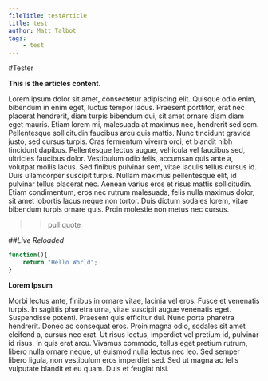 ```yaml
---
fileTitle: testArticle
title: test
author: Matt Talbot
tags:
    - test
---
```


#Tester

**This is the articles content.**

Lorem ipsum dolor sit amet, consectetur adipiscing elit. Quisque odio enim, bibendum in enim eget, luctus tempor lacus. Praesent porttitor, erat nec placerat hendrerit, diam turpis bibendum dui, sit amet ornare diam diam eget mauris. Etiam lorem mi, malesuada at maximus nec, hendrerit sed sem. Pellentesque sollicitudin faucibus arcu quis mattis. Nunc tincidunt gravida justo, sed cursus turpis. Cras fermentum viverra orci, et blandit nibh tincidunt dapibus. Pellentesque lectus augue, vehicula vel faucibus sed, ultricies faucibus dolor. Vestibulum odio felis, accumsan quis ante a, volutpat mollis lacus. Sed finibus pulvinar sem, vitae iaculis tellus cursus id. Duis ullamcorper suscipit turpis. Nullam maximus pellentesque elit, id pulvinar tellus placerat nec. Aenean varius eros et risus mattis sollicitudin. Etiam condimentum, eros nec rutrum malesuada, felis nulla maximus dolor, sit amet lobortis lacus neque non tortor. Duis dictum sodales lorem, vitae bibendum turpis ornare quis. Proin molestie non metus nec cursus.

>> pull quote

##*Live Reloaded*

```javascript
function(){
    return "Hello World";
}
```

<!--more-->

**Lorem Ipsum**

Morbi lectus ante, finibus in ornare vitae, lacinia vel eros. Fusce et venenatis turpis. In sagittis pharetra urna, vitae suscipit augue venenatis eget. Suspendisse potenti. Praesent quis efficitur dui. Nunc porta pharetra hendrerit. Donec ac consequat eros. Proin magna odio, sodales sit amet eleifend a, cursus nec erat. Ut risus lectus, imperdiet vel pretium id, pulvinar id risus. In quis erat arcu. Vivamus commodo, tellus eget pretium rutrum, libero nulla ornare neque, ut euismod nulla lectus nec leo. Sed semper libero ligula, non vestibulum eros imperdiet sed. Sed ut magna ac felis vulputate blandit et eu quam. Duis et feugiat nisi.